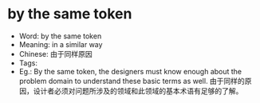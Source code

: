 # by the same token

- Word: by the same token
- Meaning: in a similar way
- Chinese: 由于同样原因
- Tags: 
- Eg.: By the same token, the designers must know enough about the problem domain to understand these basic terms as well. 由于同样的原因，设计者必须对问题所涉及的领域和此领域的基本术语有足够的了解。

